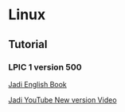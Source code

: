 # Linux
## Tutorial
### LPIC 1 version 500
[Jadi English Book](https://linux1st.com/archives.html)

[Jadi YouTube New version Video](https://www.youtube.com/watch?v=cqfrsmg4BKo&list=PL-tKrPVkKKE0kM18Sg5fqaZW1V2nidAeU)
